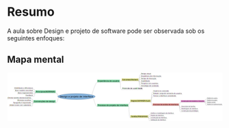 # Resumo

A aula sobre Design e projeto de software pode ser observada sob os seguintes enfoques:

## Mapa mental

![Mapa mental da aula](../../../../../images/gestao_de_ti/GTI4_2.png)